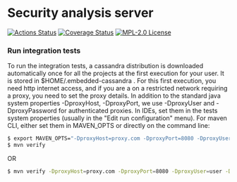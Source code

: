 # Security analysis server

[![Actions Status](https://github.com/gridsuite/security-analysis-server/workflows/CI/badge.svg)](https://github.com/gridsuite/security-analysis-server/actions)
[![Coverage Status](https://sonarcloud.io/api/project_badges/measure?project=org.gridsuite%3Asecurity-analysis-server&metric=coverage)](https://sonarcloud.io/component_measures?id=org.gridsuite%3Asecurity-analysis-server&metric=coverage)
[![MPL-2.0 License](https://img.shields.io/badge/license-MPL_2.0-blue.svg)](https://www.mozilla.org/en-US/MPL/2.0/)

### Run integration tests

To run the integration tests, a cassandra distribution is downloaded automatically once for all the projects at the first execution for your user. It is stored in $HOME/.embedded-cassandra . For this first execution, you need http internet access, and if you are a on a restricted network requiring a proxy, you need to set the proxy details. In addition to the standard java system properties -DproxyHost, -DproxyPort, we use -DproxyUser and -DproxyPassword for authenticated proxies. In IDEs, set them in the tests system properties (usually in the "Edit run configuration" menu). For maven CLI, either set them in MAVEN_OPTS or directly on the command line:

```bash
$ export MAVEN_OPTS="-DproxyHost=proxy.com -DproxyPort=8080 -DproxyUser=user -DproxyPassword=XXXX"
$ mvn verify
```

OR

```bash
$ mvn verify -DproxyHost=proxy.com -DproxyPort=8080 -DproxyUser=user -DproxyPassword=XXXX
```
